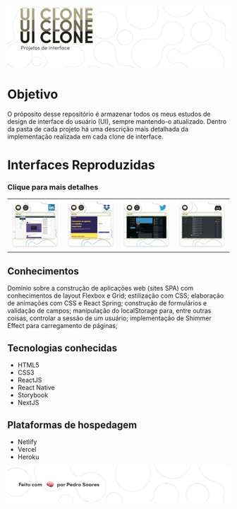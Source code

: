 
<img src="./data/Header@3x.png" />

# Objetivo
O próposito desse repositório é armazenar todos os meus estudos de design de interface do usuário (UI), sempre mantendo-o atualizado. Dentro da pasta de cada projeto há uma descrição mais detalhada da implementação realizada em cada clone de interface.

# Interfaces Reproduzidas
### Clique para mais detalhes
<table>
  <tr>
    <td>
      <a href="https://github.com/Preddo/ui-clones/tree/master/linkedin"> <img src="./data/Linkedin Thumb@2x.png"  alt="Interface do Linkedin"></a>
    </td>
    <td>
      <a href="https://github.com/Preddo/ui-clones/tree/master/dropbox"><img src="./data/Dropbox Thumb@2x.png"  alt="Interface do Dropbox"></a>
    </td>
    <td>
      <a href="https://github.com/Preddo/ui-clones/tree/master/twitter"> <img src="./data/Twitter Thumb@2x.png"  alt="Interface do Twitter"></a>
    </td>
    <td>
      <a href="https://github.com/Preddo/ui-clones/tree/master/discord"><img src="./data/Discord Thumb@2x.png"  alt="Interface do Discord"></a>
    </td>
  </tr> 
</table>

## Conhecimentos

Domínio sobre a construção de aplicações web (sites SPA) com conhecimentos de layout Flexbox e Grid; estilização com CSS; elaboração de animações com CSS e React Spring; construção de formulários e validação de campos; manipulação do localStorage para, entre outras coisas, controlar a sessão de um usuário; implementação de Shimmer Effect para carregamento de páginas;

## Tecnologias conhecidas

* HTML5
* CSS3
* ReactJS
* React Native
* Storybook
* NextJS

## Plataformas de hospedagem

* Netlify
* Vercel
* Heroku

<img src="./data/Footer@2x.png" />
